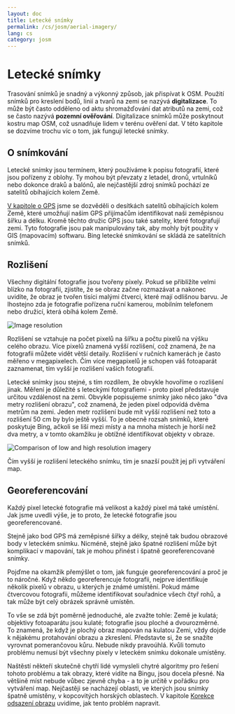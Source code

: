 ```yaml
---
layout: doc
title: Letecké snímky
permalink: /cs/josm/aerial-imagery/
lang: cs
category: josm
---
```


Letecké snímky
================


Trasování snímků je snadný a výkonný způsob, jak přispívat k OSM. Použití snímků pro kreslení bodů, linií a tvarů na zemi se nazývá **digitalizace**. To může být často odděleno od aktu shromažďování dat atributů na zemi, což se často nazývá **pozemní ověřování**. Digitalizace snímků může poskytnout kostru map OSM, což usnadňuje lidem v terénu ověření dat. V této kapitole se dozvíme trochu víc o tom, jak fungují letecké snímky.  

O snímkování
-------------

Letecké snímky jsou termínem, který používáme k popisu fotografií, které jsou pořízeny z oblohy. Ty mohou být převzaty z letadel, dronů, vrtulníků nebo dokonce draků a balónů, ale nejčastější zdroj snímků pochází ze satelitů obíhajících kolem Země.  

[V kapitole o GPS](/cs/mobil-mapping/using-gps) jsme se dozvěděli o desítkách satelitů obíhajících kolem Země, které umožňují našim GPS přijímačům identifikovat naši zeměpisnou šířku a délku. Kromě těchto družic GPS jsou také satelity, které fotografují zemi. Tyto fotografie jsou pak manipulovány tak, aby mohly být použity v GIS (mapovacím) softwaru. Bing letecké snímkování se skládá ze satelitních snímků.  

Rozlišení
----------

Všechny digitální fotografie jsou tvořeny pixely. Pokud se přiblížíte velmi blízko na fotografii, zjistíte, že se obraz začne rozmazávat a nakonec uvidíte, že obraz je tvořen tisíci malými čtverci, které mají odlišnou barvu. Je lhostejno zda je fotografie pořízena ruční kamerou, mobilním telefonem nebo družicí, která obíhá kolem Země.  

![Image resolution][]

Rozlišení se vztahuje na počet pixelů na šířku a počtu pixelů na výšku celého obrazu. Více pixelů znamená vyšší rozlišení, což znamená, že na fotografii můžete vidět větší detaily. Rozlišení v ručních kamerách je často měřeno v megapixelech. Čím více megapixelů je schopen váš fotoaparát zaznamenat, tím vyšší je rozlišení vašich fotografií.  

Letecké snímky jsou stejné, s tím rozdílem, že obvykle hovoříme o rozlišení jinak. Měření je důležité s leteckými fotografiemi - proto pixel představuje určitou vzdálenost na zemi. Obvykle popisujeme snímky jako něco jako "dva metry rozlišení obrazu", což znamená, že jeden pixel odpovídá dvěma metrům na zemi. Jeden metr rozlišení bude mít vyšší rozlišení než toto a rozlišení 50 cm by bylo ještě vyšší. To je obecně rozsah snímků, které poskytuje Bing, ačkoli se liší mezi místy a na mnoha místech je horší než dva metry, a v tomto okamžiku je obtížné identifikovat objekty v obraze.  

![Comparison of low and high resolution imagery][]

Čím vyšší je rozlišení leteckého snímku, tím je snazší použít jej při vytváření map.  

Georeferencování
---------------

Každý pixel letecké fotografie má velikost a každý pixel má také umístění. Jak jsme uvedli výše, je to proto, že letecké fotografie jsou georeferencované.  

Stejně jako bod GPS má zeměpisné šířky a délky, stejně tak budou obrazové body v leteckém snímku. Nicméně, stejně jako špatné rozlišení může být komplikací v mapování, tak je mohou přinést i špatně georeferencované snímky.  

Pojďme na okamžik přemýšlet o tom, jak funguje georeferencování a proč je to náročné. Když někdo georeferencuje fotografii, nejprve identifikuje několik pixelů v obrazu, u kterých je známé umístění. Pokud máme čtvercovou fotografii, můžeme identifikovat souřadnice všech čtyř rohů, a tak může být celý obrázek správně umístěn.  

To vše se zdá být poměrně jednoduché, ale zvažte tohle: Země je kulatá; objektivy fotoaparátu jsou kulaté; fotografie jsou ploché a dvourozměrné. To znamená, že když je plochý obraz mapován na kulatou Zemi, vždy dojde k nějakému protahování obrazu a zkreslení. Představte si, že se snažíte vyrovnat pomerančovou kůru. Nebude nikdy pravoúhlá. Kvůli tomuto problému nemusí být všechny pixely v leteckém snímku dokonale umístěny.  

Naštěstí někteří skutečně chytří lidé vymysleli chytré algoritmy pro řešení tohoto problému a tak obrazy, které vidíte na Bingu, jsou docela přesné. Na většině míst nebude vůbec zjevně chyba - a to je určitě v pořádku pro vytváření map. Nejčastěji se nacházejí oblasti, ve kterých jsou snímky špatně umístěny, v kopcovitých horských oblastech. V kapitole [Korekce odsazení obrazu](/cs/josm/correction-imagery-offset) uvidíme, jak tento problém napravit.  

[Image resolution]: /images/josm/orange-resolution.png
[Comparison of low and high resolution imagery]: /images/josm/low-res-high-res.png
